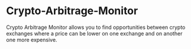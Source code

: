 # Crypto-Arbitrage-Monitor
Crypto Arbitrage Monitor allows you to find opportunities between crypto exchanges where a price can be lower on one exchange and on another one more expensive.
